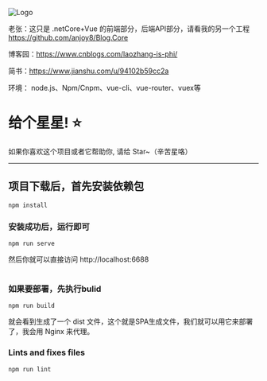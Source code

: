 
![Logo](https://github.com/anjoy8/Blog.Vue/blob/master/public/logovue.png)


老张：这只是 .netCore+Vue 的前端部分，后端API部分，请看我的另一个工程 https://github.com/anjoy8/Blog.Core


博客园：https://www.cnblogs.com/laozhang-is-phi/

 简书：https://www.jianshu.com/u/94102b59cc2a
 
 环境：
node.js、Npm/Cnpm、vue-cli、vue-router、vuex等


# 给个星星! ⭐️
如果你喜欢这个项目或者它帮助你, 请给 Star~（辛苦星咯）

*********************************************************
## 项目下载后，首先安装依赖包
```
npm install
```

### 安装成功后，运行即可
```
npm run serve
```
然后你就可以直接访问 http://localhost:6688

```
```

### 如果要部署，先执行bulid
```
npm run build
```

就会看到生成了一个 dist 文件，这个就是SPA生成文件，我们就可以用它来部署了，我会用 Nginx 来代理。

### Lints and fixes files
```
npm run lint
```

